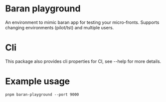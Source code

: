 # Baran playground

An environment to mimic baran app for testing your micro-fronts. Supports changing environments (pilot/tst) and multiple users.

# Cli

This package also provides cli properties for CI, see --help for more details.

# Example usage

```
pnpm baran-playground --port 9000
```
